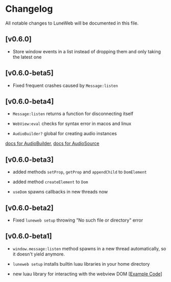 # Changelog

All notable changes to LuneWeb will be documented in this file.

<!--
Note: In this file, do not use the hard wrap in the middle of a sentence for compatibility with GitHub comment style markdown rendering.
-->

## [v0.6.0]

- Store window events in a list instead of dropping them and only taking the latest one

## [v0.6.0-beta5]

- Fixed frequent crashes caused by `Message:listen`

## [v0.6.0-beta4]

- `Message:listen` returns a function for disconnecting itself

- `WebView:eval` checks for syntax error in macos and linux

- `AudioBuilder?` global for creating audio instances

[docs for AudioBuilder](https://github.com/LuneWeb/docs/blob/0.6.0/src/luau/audio_builder.md), [docs for AudioSource](https://github.com/LuneWeb/docs/blob/0.6.0/src/luau/audio_source.md)

## [v0.6.0-beta3]

- added methods `setProp`, `getProp` and `appendChild` to `DomElement`

- added method `createElement` to `Dom`

- `useDom` spawns callbacks in new threads now

## [v0.6.0-beta2]

- Fixed `luneweb setup` throwing "No such file or directory" error

## [v0.6.0-beta1]

- `window.message:listen` method spawns in a new thread automatically, so it doesn't yield anymore.

- `luneweb setup` installs builtin luau libraries in your home directory

- new luau library for interacting with the webview DOM [[Example Code](https://github.com/LuneWeb/LuneWeb/blob/v0.6.0-beta1/examples/dom/init.luau)]
